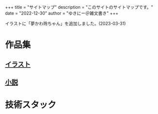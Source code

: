 +++
title = "サイトマップ"
description = "このサイトのサイトマップです。"
date = "2022-12-30"
author = "ゆきにー＠雑文書き"
+++

イラストに「夢かわ玲ちゃん」を追加しました。(2023-03-31)

# 作品集

## [イラスト](../illustration_index/)

## [小説](../novel/)

# 技術スタック